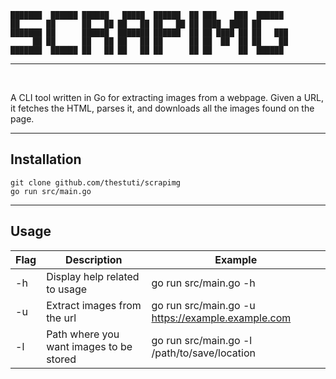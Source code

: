 ```
███████  ██████ ██████   █████  ██████  ██ ███    ███  ██████  
██      ██      ██   ██ ██   ██ ██   ██ ██ ████  ████ ██       
███████ ██      ██████  ███████ ██████  ██ ██ ████ ██ ██   ███ 
     ██ ██      ██   ██ ██   ██ ██      ██ ██  ██  ██ ██    ██ 
███████  ██████ ██   ██ ██   ██ ██      ██ ██      ██  ██████  
```


-----


<br>

A CLI tool written in Go for extracting images from a webpage. Given a URL, it fetches the HTML, parses it, and downloads all the images found on the page.

---


<h2> Installation </h2> 


``` 
git clone github.com/thestuti/scrapimg
go run src/main.go

```
---

<h2> Usage </h2> 


| Flag | Description                           | Example                              |
| ---- | ------------------------------------- | ------------------------------------ |
| -h   | Display help related to usage         | go run src/main.go -h                |
| -u   | Extract images from the url           | go run src/main.go -u https://example.example.com |
| -l   | Path where you want images to be stored | go run src/main.go -l  /path/to/save/location    |